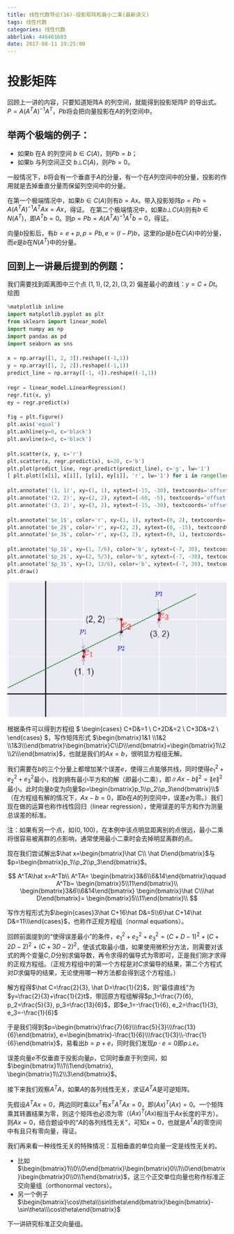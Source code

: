 ```yaml
---
title: 线性代数导论(16)-投影矩阵和最小二乘(最新讲义)
tags: 线性代数
categories: 线性代数
abbrlink: 446461683
date: 2017-08-11 19:25:00
---
```


<!-- toc -->
<!-- more -->

# 投影矩阵
回顾上一讲的内容，只要知道矩阵A 的列空间，就能得到投影矩阵P 的导出式。
$P=A(A^TA)^{-1}A^T$，$Pb$将会把向量投影在$A$的列空间中。

## 举两个极端的例子： 
* 如果b 在A 的列空间 $b\in C(A)$，则$Pb=b$；
* 如果b 与列空间正交 $b\bot C(A)$，则$Pb=0$。

一般情况下，$b$将会有一个垂直于$A$的分量，有一个在$A$列空间中的分量，投影的作用就是去掉垂直分量而保留列空间中的分量。

在第一个极端情况中，如果$b\in C(A)$则有$b=Ax$。带入投影矩阵$p=Pb=A(A^TA)^{-1}A^TAx=Ax$，得证。
在第二个极端情况中，如果$b\bot C(A)$则有$b\in N(A^T)$，即$A^Tb=0$。则$p=Pb=A(A^TA)^{-1}A^Tb=0$，得证。

向量$b$投影后，有$b=e+p, p=Pb, e=(I-P)b$，这里的$p$是$b$在$C(A)$中的分量，而$e$是$b$在$N(A^T)$中的分量。

## 回到上一讲最后提到的例题：
我们需要找到距离图中三个点 $(1, 1), (2, 2), (3, 2)$ 偏差最小的直线：$y=C+Dt$。
绘图
```python
%matplotlib inline
import matplotlib.pyplot as plt
from sklearn import linear_model
import numpy as np
import pandas as pd
import seaborn as sns

x = np.array([1, 2, 3]).reshape((-1,1))
y = np.array([1, 2, 2]).reshape((-1,1))
predict_line = np.array([-1, 4]).reshape((-1,1))

regr = linear_model.LinearRegression()
regr.fit(x, y)
ey = regr.predict(x)

fig = plt.figure()
plt.axis('equal')
plt.axhline(y=0, c='black')
plt.axvline(x=0, c='black')

plt.scatter(x, y, c='r')
plt.scatter(x, regr.predict(x), s=20, c='b')
plt.plot(predict_line, regr.predict(predict_line), c='g', lw='1')
[ plt.plot([x[i], x[i]], [y[i], ey[i]], 'r', lw='1') for i in range(len(x))]

plt.annotate('(1, 1)', xy=(1, 1), xytext=(-15, -30), textcoords='offset points', size=14, arrowprops=dict(arrowstyle="->"))
plt.annotate('(2, 2)', xy=(2, 2), xytext=(-60, -5), textcoords='offset points', size=14, arrowprops=dict(arrowstyle="->"))
plt.annotate('(3, 2)', xy=(3, 2), xytext=(-15, -30), textcoords='offset points', size=14, arrowprops=dict(arrowstyle="->"))

plt.annotate('$e_1$', color='r', xy=(1, 1), xytext=(0, 2), textcoords='offset points', size=20)
plt.annotate('$e_2$', color='r', xy=(2, 2), xytext=(0, -15), textcoords='offset points', size=20)
plt.annotate('$e_3$', color='r', xy=(3, 2), xytext=(0, 1), textcoords='offset points', size=20)

plt.annotate('$p_1$', xy=(1, 7/6), color='b', xytext=(-7, 30), textcoords='offset points', size=14, arrowprops=dict(arrowstyle="->"))
plt.annotate('$p_2$', xy=(2, 5/3), color='b', xytext=(-7, -30), textcoords='offset points', size=14, arrowprops=dict(arrowstyle="->"))
plt.annotate('$p_3$', xy=(3, 13/6), color='b', xytext=(-7, 30), textcoords='offset points', size=14, arrowprops=dict(arrowstyle="->"))
plt.draw()
```

![](446461683_threepoint.png)


根据条件可以得到方程组 
$
\begin{cases}
C+D&=1 \\
C+2D&=2 \\
C+3D&=2 \\
\end{cases}
$，写作矩阵形式
$\begin{bmatrix}1&1 \\1&2 \\1&3\\\end{bmatrix}\begin{bmatrix}C\\D\\\end{bmatrix}=\begin{bmatrix}1\\2\\2\\\end{bmatrix}$，也就是我们的$Ax=b$，很明显方程组无解。

我们需要在$b$的三个分量上都增加某个误差$e$，使得三点能够共线，同时使得$e_1^2+e_2^2+e_3^2$最小，找到拥有最小平方和的解（即最小二乘），即$\left\|Ax-b\right\|^2=\left\|e\right\|^2$最小。此时向量$b$变为向量$p=\begin{bmatrix}p_1\\p_2\\p_3\end{bmatrix}\\$（在方程组有解的情况下，$Ax-b=0$，即$b$在$A$的列空间中，误差$e$为零。）我们现在做的运算也称作线性回归（linear regression），使用误差的平方和作为测量总误差的标准。

注：如果有另一个点，如$(0, 100)$，在本例中该点明显距离别的点很远，最小二乘将很容易被离群的点影响，通常使用最小二乘时会去掉明显离群的点。

现在我们尝试解出$\hat x=\begin{bmatrix}\hat C\\ \hat D\end{bmatrix}$与$p=\begin{bmatrix}p_1\\p_2\\p_3\end{bmatrix}$。

$$
A^TA\hat x=A^Tb\\
A^TA=
\begin{bmatrix}3&6\\6&14\end{bmatrix}\qquad
A^Tb=
\begin{bmatrix}5\\11\end{bmatrix}\\
\begin{bmatrix}3&6\\6&14\end{bmatrix}
\begin{bmatrix}\hat C\\\hat D\end{bmatrix}=
\begin{bmatrix}5\\11\end{bmatrix}\\
$$

写作方程形式为$\begin{cases}3\hat C+16\hat D&=5\\6\hat C+14\hat D&=11\\\end{cases}$，也称作正规方程组（normal equations）。

回顾前面提到的“使得误差最小”的条件，$e_1^2+e_2^2+e_3^2=(C+D-1)^2+(C+2D-2)^2+(C+3D-2)^2$，使该式取最小值，如果使用微积分方法，则需要对该式的两个变量$C, D$分别求偏导数，再令求得的偏导式为零即可，正是我们刚才求得的正规方程组。（正规方程组中的第一个方程是对$C$求偏导的结果，第二个方程式对$D$求偏导的结果，无论使用哪一种方法都会得到这个方程组。）

解方程得$\hat C=\frac{2}{3}, \hat D=\frac{1}{2}$，则“最佳直线”为$y=\frac{2}{3}+\frac{1}{2}t$，带回原方程组解得$p_1=\frac{7}{6}, p_2=\frac{5}{3}, p_3=\frac{13}{6}$，即$e_1=-\frac{1}{6}, e_2=\frac{1}{3}, e_3=-\frac{1}{6}$

于是我们得到$p=\begin{bmatrix}\frac{7}{6}\\\frac{5}{3}\\\frac{13}{6}\end{bmatrix}, e=\begin{bmatrix}-\frac{1}{6}\\\frac{1}{3}\\-\frac{1}{6}\end{bmatrix}$，易看出$b=p+e$，同时我们发现$p\cdot e=0$即$p\bot e$。

误差向量$e$不仅垂直于投影向量$p$，它同时垂直于列空间，如 $\begin{bmatrix}1\\1\\1\end{bmatrix}, \begin{bmatrix}1\\2\\3\end{bmatrix}$。

接下来我们观察$A^TA$，如果$A$的各列线性无关，求证$A^TA$是可逆矩阵。

先假设$A^TAx=0$，两边同时乘以$x^T$有$x^TA^TAx=0$，即$(Ax)^T(Ax)=0$。一个矩阵乘其转置结果为零，则这个矩阵也必须为零（$(Ax)^T(Ax)$相当于$Ax$长度的平方）。则$Ax=0$，结合题设中的“$A$的各列线性无关”，可知$x=0$，也就是$A^TA$的零空间中有且只有零向量，得证。

我们再来看一种线性无关的特殊情况：互相垂直的单位向量一定是线性无关的。

* 比如$\begin{bmatrix}1\\0\\0\end{bmatrix}\begin{bmatrix}0\\1\\0\end{bmatrix}\begin{bmatrix}0\\0\\1\end{bmatrix}$，这三个正交单位向量也称作标准正交向量组（orthonormal vectors）。
* 另一个例子$\begin{bmatrix}\cos\theta\\\sin\theta\end{bmatrix}\begin{bmatrix}-\sin\theta\\\cos\theta\end{bmatrix}$

下一讲研究标准正交向量组。
